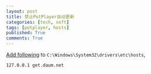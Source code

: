```yaml
---
layout: post
title: 禁止PotPlayer自动更新
categories: [tech, soft]
tags: [potplayer, hosts]
published: True
comments: True
---
```


[Add following][1] to `C:\Windows\System32\drivers\etc\hosts`,

    127.0.0.1 get.daum.net

[1]: http://www.gaohaipeng.com/2844.html

